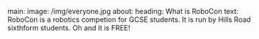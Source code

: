 main:
    image: /img/everyone.jpg
about:
    heading: What is RoboCon
    text: RoboCon is a robotics competion for GCSE students. It is run by Hills Road sixthform students. Oh and it is FREE!